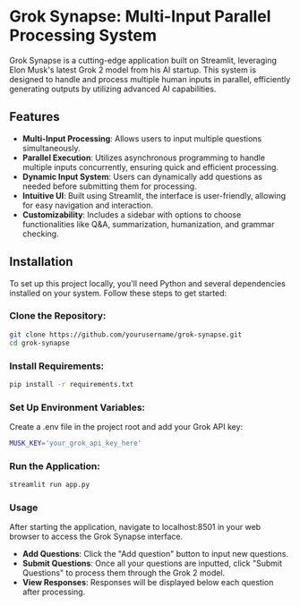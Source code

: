 # Grok Synapse: Multi-Input Parallel Processing System

Grok Synapse is a cutting-edge application built on Streamlit, leveraging Elon Musk's latest Grok 2 model from his AI startup. This system is designed to handle and process multiple human inputs in parallel, efficiently generating outputs by utilizing advanced AI capabilities.

## Features

- **Multi-Input Processing**: Allows users to input multiple questions simultaneously.
- **Parallel Execution**: Utilizes asynchronous programming to handle multiple inputs concurrently, ensuring quick and efficient processing.
- **Dynamic Input System**: Users can dynamically add questions as needed before submitting them for processing.
- **Intuitive UI**: Built using Streamlit, the interface is user-friendly, allowing for easy navigation and interaction.
- **Customizability**: Includes a sidebar with options to choose functionalities like Q&A, summarization, humanization, and grammar checking.

## Installation

To set up this project locally, you'll need Python and several dependencies installed on your system. Follow these steps to get started:

### Clone the Repository:
```bash
git clone https://github.com/yourusername/grok-synapse.git
cd grok-synapse
```

### Install Requirements:
```bash
pip install -r requirements.txt
```

### Set Up Environment Variables:
Create a .env file in the project root and add your Grok API key:
```bash
MUSK_KEY='your_grok_api_key_here'
```

### Run the Application:
```bash
streamlit run app.py
```

### Usage
After starting the application, navigate to localhost:8501 in your web browser to access the Grok Synapse interface.

  - **Add Questions**: Click the "Add question" button to input new questions.
  - **Submit Questions**: Once all your questions are inputted, click "Submit Questions" to process them through the Grok 2 model.
  - **View Responses**: Responses will be displayed below each question after processing.
